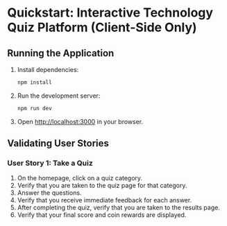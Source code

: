 # Quickstart: Interactive Technology Quiz Platform (Client-Side Only)

## Running the Application

1. Install dependencies:
   ```bash
   npm install
   ```
2. Run the development server:
   ```bash
   npm run dev
   ```
3. Open [http://localhost:3000](http://localhost:3000) in your browser.

## Validating User Stories

### User Story 1: Take a Quiz

1. On the homepage, click on a quiz category.
2. Verify that you are taken to the quiz page for that category.
3. Answer the questions.
4. Verify that you receive immediate feedback for each answer.
5. After completing the quiz, verify that you are taken to the results page.
6. Verify that your final score and coin rewards are displayed.
